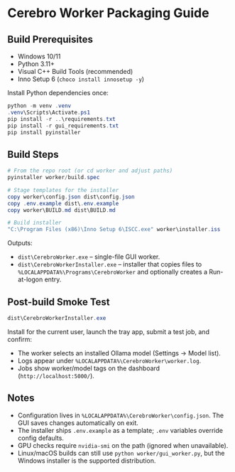 # Cerebro Worker Packaging Guide

## Build Prerequisites

- Windows 10/11
- Python 3.11+
- Visual C++ Build Tools (recommended)
- Inno Setup 6 (`choco install innosetup -y`)

Install Python dependencies once:

```powershell
python -m venv .venv
.venv\Scripts\Activate.ps1
pip install -r ..\requirements.txt
pip install -r gui_requirements.txt
pip install pyinstaller
```

## Build Steps

```powershell
# From the repo root (or cd worker and adjust paths)
pyinstaller worker/build.spec

# Stage templates for the installer
copy worker\config.json dist\config.json
copy .env.example dist\.env.example
copy worker\BUILD.md dist\BUILD.md

# Build installer
"C:\Program Files (x86)\Inno Setup 6\ISCC.exe" worker\installer.iss
```

Outputs:

- `dist\CerebroWorker.exe` – single-file GUI worker.
- `dist\CerebroWorkerInstaller.exe` – installer that copies files to `%LOCALAPPDATA%\Programs\CerebroWorker` and optionally creates a Run-at-logon entry.

## Post-build Smoke Test

```powershell
dist\CerebroWorkerInstaller.exe
```

Install for the current user, launch the tray app, submit a test job, and confirm:

- The worker selects an installed Ollama model (Settings → Model list).
- Logs appear under `%LOCALAPPDATA%\CerebroWorker\worker.log`.
- Jobs show worker/model tags on the dashboard (`http://localhost:5000/`).

## Notes

- Configuration lives in `%LOCALAPPDATA%\CerebroWorker\config.json`. The GUI saves changes automatically on exit.
- The installer ships `.env.example` as a template; `.env` variables override config defaults.
- GPU checks require `nvidia-smi` on the path (ignored when unavailable).
- Linux/macOS builds can still use `python worker/gui_worker.py`, but the Windows installer is the supported distribution.
